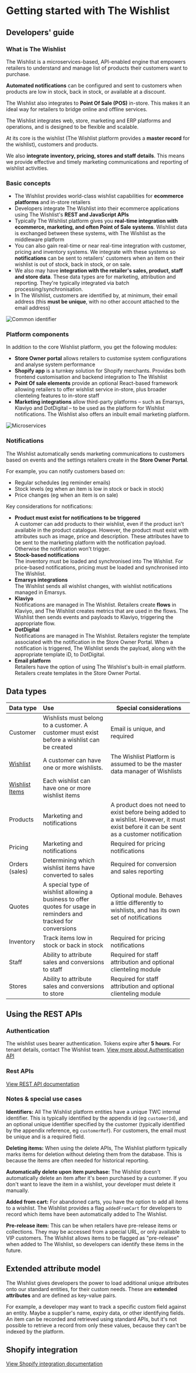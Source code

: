 # Getting started with The Wishlist #
## Developers' guide ##

### What is The Wishlist ###

The Wishlist is a microservices-based, API-enabled engine that empowers retailers to understand and manage list of products their customers want to purchase.

**Automated notifications** can be configured and sent to customers when products are low in stock, back in stock, or available at a discount.

The Wishlist also integrates to **Point Of Sale (POS)** in-store. This makes it an ideal way for retailers to bridge online and offline services.

The Wishlist integrates web, store, marketing and ERP platforms and operations, and is designed to be flexible and scalable.

At its core is the wishlist (The Wishlist platform provides a **master record** for the wishlist), customers and products. 

We also **integrate inventory, pricing, stores and staff details**. This means we provide effective and timely marketing communications and reporting of wishlist activities.

### Basic concepts ###

- The Wishlist provides world-class wishlist capabilities for **ecommerce platforms** and in-store retailers
- Developers integrate The Wishlist into their ecommerce applications using The Wishlist's **REST and JavaScript APIs** 
- Typically The Wishlist platform gives you **real-time integration with ecommerce, marketing, and often Point of Sale systems**. Wishlist data is exchanged between these systems, with The Wishlist as the middleware platform
- You can also gain real-time or near real-time integration with customer, pricing and inventory systems. We integrate with these systems so **notifications** can be sent to retailers' customers when an item on their wishlist is out of stock, back in stock, or on sale.
- We also may have **integration with the retailer's sales, product, staff and store data**. These data types are for marketing, attribution and reporting. They're typically integrated via batch processing/synchronisation.
- In The Wishlist, customers are identified by, at minimum, their email address (this **must be unique**, with no other account attached to the email address) 

![Common identifier](docs/assets/common-identifier.png)

### Platform components ###

In addition to the core Wishlist platform, you get the following modules:

- **Store Owner portal** allows retailers to customise system configurations and analyse system performance
- **Shopify app** is a turnkey solution for Shopify merchants. Provides both frontend customisation and backend integration to The Wishlist
- **Point Of sale elements** provide an optional React-based framework allowing retailers to offer wishlist service in-store, plus broader clienteling features to in-store staff
- **Marketing integrations** allow third-party platforms &ndash; such as Emarsys, Klaviyo and DotDigital &ndash; to be used as the platform for Wishlist notifications. The Wishlist also offers an inbuilt email marketing platform.

![Microservices](docs/assets/microservices.png)

### Notifications ###

The Wishlist automatically sends marketing communications to customers based on events and the settings retailers create in the **Store Owner Portal**. 

For example, you can notify customers based on:

- Regular schedules (eg reminder emails)
- Stock levels (eg when an item is low in stock or back in stock)
- Price changes (eg when an item is on sale)

Key considerations for notifications:

- **Product must exist for notifications to be triggered**<br> 
A customer can add products to their wishlist, even if the product isn't available in the product catalogue. However, the product must exist with attributes such as image, price and description. These attributes have to be sent to the marketing platform with the notification payload. Otherwise the notification won't trigger.
- **Stock-based notifications**<br>
The inventory must be loaded and synchronised into The Wishlist. For price-based notifications, pricing must be loaded and synchronised into The Wishlist.
- **Emarsys integrations**<br>
The Wishlist sends all wishlist changes, with wishlist notifications managed in Emarsys.
- **Klaviyo**<br>
Notifications are managed in The Wishlist. Retailers create **flows** in Klaviyo, and The Wishlist creates metrics that are used in the flows. The Wishlist then sends events and payloads to Klaviyo, triggering the appropriate flow.
- **DotDigital**<br>
Notifications are managed in The Wishlist. Retailers register the template associated with the notification in the Store Owner Portal. When a notification is triggered, The Wishlist sends the payload, along with the appropriate template iD, to DotDigital.
- **Email platform**<br>
Retailers have the option of using The Wishlist's built-in email platform. Retailers create templates in the Store Owner Portal.

## Data types ##

| Data type | Use | Special considerations |
| :---| :---|---|
| Customer | Wishlists must belong to a customer. A customer must exist before a wishlist can be created| Email is unique, and required
| [Wishlist](https://the-wishlist-co.github.io/docs/authenticationsvcApi.html) | A customer can have one or more wishlists.|The Wishlist Platform is assumed to be the master data manager of Wishlists|
|[Wishlist Items](https://the-wishlist-co.github.io/docs/authenticationsvcApi.html)|Each wishlist can have one or more wishlist items||
|Products|Marketing and notifications|A product does not need to exist before being added to a wishlist. However, it must exist before it can be sent as a customer notification| 
|Pricing|Marketing and notifications|Required for pricing notifications|
|Orders (sales)|Determining which wishlist items have converted to sales|Required for conversion and sales reporting|
|Quotes|A special type of wishlist allowing a business to offer quotes for usage in reminders and tracked for conversions|Optional module. Behaves a little differently to wishlists, and has its own set of notifications|
|Inventory| Track items low in stock or back in stock|Required for pricing notifications|
|Staff| Ability to attribute sales and conversions to staff|Required for staff attribution and optional clienteling module|
|Stores|Ability to attribute sales and conversions to store|Required for staff attribution and optional clienteling module|

## Using the REST APIs ##

### Authentication ###
The wishlist uses bearer authentication. Tokens expire after **5 hours**. For tenant details, contact The Wishlist team. [View more about Authentication API](https://the-wishlist-co.github.io/docs/authenticationsvcApi.html#authentication-api)

### Rest APIs ###
[View REST API documentation](https://the-wishlist-co.github.io/docs/#welcome-to-the-wishlist)

### Notes & special use cases ###

**Identifiers:** All The Wishlist platform entities have a unique TWC internal identifier. This is typically identified by the appendix id (eg ```customerId```), and an optional unique identifier specified by the customer (typically identified by the appendix reference, eg ```customerRef```). For customers, the email must be unique and is a required field.

**Deleting items:** When using the delete APIs, The Wishlist platform typically marks items for deletion without deleting them from the database. This is because the items are often needed for historical reporting.

**Automatically delete upon item purchase:** The Wishlist doesn't automatically delete an item after it's been purchased by a customer. If you don't want to leave the item in a wishlist, your developer must delete it manually.

**Added from cart:** For abandoned carts, you have the option to add all items to a wishlist. The Wishlist provides a flag ```addedFromCart``` for developers to record which items have been automatically added to The Wishlist. 

**Pre-release item:** This can be when retailers have pre-release items or collections. They may be accessed from a special URL, or only available to VIP customers. The Wishlist allows items to be flagged as "pre-release" when added to The Wishlist, so developers can identify these items in the future.

## Extended attribute model ##
The Wishlist gives developers the power to load additional unique attributes onto our standard entities, for their custom needs. These are **extended attributes** and are defined as key-value pairs.

For example, a developer may want to track a specific custom field against an entity. Maybe a supplier's name, expiry data, or other identifying fields. An item can be recorded and retrieved using standard APIs, but it's not possible to retrieve a record from only these values, because they can't be indexed by the platform.

## Shopify integration ##
[View Shopify integration documentation](https://the-wishlist-co.github.io/shopify-integration/app-configuration-wishlist-page.html)
